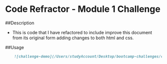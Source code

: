 # Code Refractor - Module 1 Challenge

##Description

- This is code that I have refactored to include improve this document from its original form adding changes to both html and css.

##Usage

```md
    ![challenge-demo](/Users/studyAccount/Desktop/bootcamp-challenges/challenge-week1/week-1/challenge/Assets/01-html-css-git-challenge-demo.png)
```
